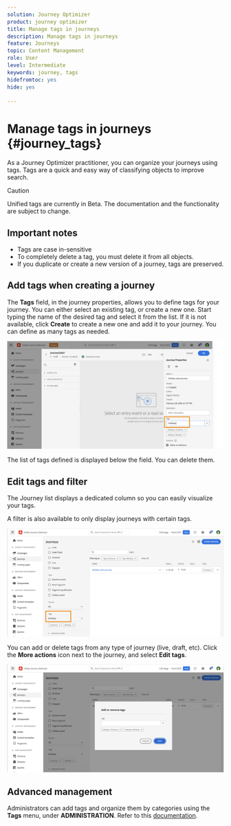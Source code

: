 ```yaml
---
solution: Journey Optimizer
product: journey optimizer
title: Manage tags in journeys
description: Manage tags in journeys
feature: Journeys
topic: Content Management
role: User
level: Intermediate
keywords: journey, tags
hidefromtoc: yes
hide: yes

---
```

# Manage tags in journeys {#journey_tags}

As a Journey Optimizer practitioner, you can organize your journeys using tags. Tags are a quick and easy way of classifying objects to improve search.

>[!CAUTION]
>
> Unified tags are currently in Beta. The documentation and the functionality are subject to change.

## Important notes

* Tags are case in-sensitive
* To completely delete a tag, you must delete it from all objects.
* If you duplicate or create a new version of a journey, tags are preserved.

## Add tags when creating a journey

The **Tags** field, in the journey properties, allows you to define tags for your journey. You can either select an existing tag, or create a new one. Start typing the name of the desired tag and select it from the list. If it is not available, click **Create** to create a new one and add it to your journey. You can define as many tags as needed.

![](assets/tags1.png)

The list of tags defined is displayed below the field. You can delete them.

## Edit tags and filter

The Journey list displays a dedicated column so you can easily visualize your tags. 

A filter is also available to only display journeys with certain tags.

![](assets/tags2.png)

You can add or delete tags from any type of journey (live, draft, etc). Click the **More actions** icon next to the journey, and select **Edit tags**. 

![](assets/tags3.png)

## Advanced management

Administrators can add tags and organize them by categories using the **Tags** menu, under **ADMINISTRATION**. Refer to this [documentation](https://experienceleague.adobe.com/docs/experience-platform/administrative-tags/overview.html). 

